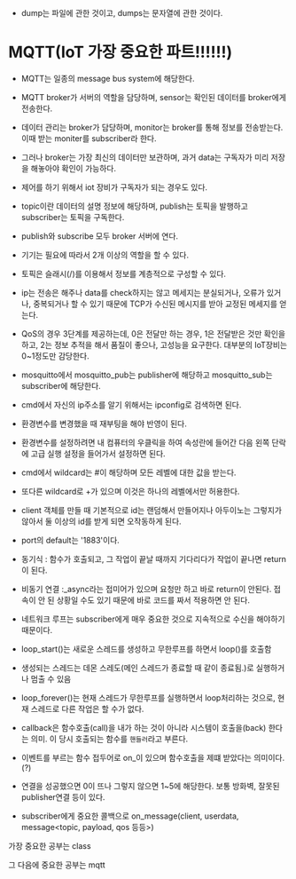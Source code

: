 - dump는 파일에 관한 것이고, dumps는 문자열에 관한 것이다.
# MQTT(IoT 가장 중요한 파트!!!!!!)
- MQTT는 일종의 message bus system에 해당한다.
- MQTT broker가 서버의 역할을 담당하며, sensor는 확인된 데이터를 broker에게 전송한다.
- 데이터 관리는 broker가 담당하며, monitor는 broker를 통해 정보를 전송받는다. 이때 받는 moniter를 subscriber라 한다.
- 그러나 broker는 가장 최신의 데이터만 보관하며, 과거 data는 구독자가 미리 저장을 해놓아야 확인이 가능하다.
- 제어를 하기 위해서 iot 장비가 구독자가 되는 경우도 있다.
- topic이란 데이터의 설명 정보에 해당하며, publish는 토픽을 발행하고 subscriber는 토픽을 구독한다.
- publish와 subscribe 모두 broker 서버에 연다.
- 기기는 필요에 따라서 2개 이상의 역할을 할 수 있다.
- 토픽은 슬래시(/)를 이용해서 정보를 계층적으로 구성할 수 있다.
- ip는 전송은 해주나 data를 check하지는 않고 메세지는 분실되거나, 오류가 있거나, 중복되거나 할 수 있기 때문에 TCP가 수신된 메시지를 받아 교정된 메세지를 얻는다.
- QoS의 경우 3단계를 제공하는데, 0은 전달만 하는 경우, 1은 전달받은 것만 확인을 하고, 2는 정보 추적을 해서 품질이 좋으나, 고성능을 요구한다. 대부분의 IoT장비는 0~1정도만 감당한다.
- mosquitto에서 mosquitto_pub는 publisher에 해당하고 mosquitto_sub는 subscriber에 해당한다.

- cmd에서 자신의 ip주소를 알기 위해서는 ipconfig로 검색하면 된다.

- 환경변수를 변경했을 때 재부팅을 해야 반영이 된다.
- 환경변수를 설정하려면 내 컴퓨터의 우클릭을 하여 속성란에 들어간 다음 왼쪽 단락에 고급 실행 설정을 들어가서 설정하면 된다.
- cmd에서 wildcard는 #이 해당하며 모든 레벨에 대한 값을 받는다.
- 또다른 wildcard로 +가 있으며 이것은 하나의 레벨에서만 허용한다.
- client 객체를 만들 때 기본적으로 id는 랜덤해서 만들어지나 아두이노는 그렇지가 않아서 둘 이상의 id를 받게 되면 오작동하게 된다.
- port의 default는 '1883'이다.
- 동기식 : 함수가 호출되고, 그 작업이 끝날 때까지 기다리다가 작업이 끝나면 return이 된다.
- 비동기 연결 :_async라는 접미어가 있으며 요청만 하고 바로 return이 안된다. 접속이 안 된 상황일 수도 있기 때문에 바로 코드를 짜서 적용하면 안 된다.
- 네트워크 루프는 subscriber에게 매우 중요한 것으로 지속적으로 수신을 해야하기 때문이다.
- loop_start()는 새로운 스레드를 생성하고 무한루프를 하면서 loop()를 호출함
- 생성되는 스레드는 데몬 스레도(메인 스레드가 종료할 때 같이 종료됨.)로 실행하거나 멈출 수 있음
- loop_forever()는 현재 스레드가 무한루프를 실행하면서 loop처리하는 것으로, 현재 스레드로 다른 작업은 할 수가 없다.
- callback은 함수호출(call)을 내가 하는 것이 아니라 시스템이 호출을(back) 한다는 의미. 이 당시 호출되는 함수를 `핸들러`라고 부른다.
- 이벤트를 부르는 함수 접두어로 on_이 있으며 함수호출을 제떄 받았다는 의미이다.(?)
- 연결을 성공했으면 0이 뜨나 그렇지 않으면 1~5에 해당한다. 보통 방화벽, 잘못된 publisher연결 등이 있다.
- subscriber에게 중요한 콜백으로 on_message(client<mqttc>, userdata, message<topic, payload, qos 등등>)



가장 중요한 공부는 class

그 다음에 중요한 공부는 mqtt